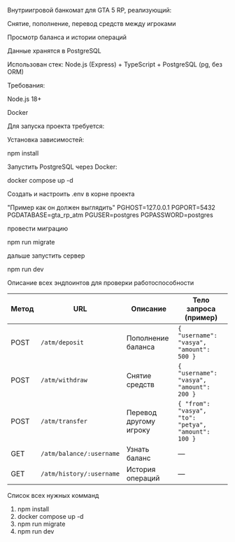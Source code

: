 Внутриигровой банкомат для GTA 5 RP, реализующий:

Снятие, пополнение, перевод средств между игроками

Просмотр баланса и истории операций

Данные хранятся в PostgreSQL

Использован стек: Node.js (Express) + TypeScript + PostgreSQL (pg, без ORM)

Требования:

Node.js 18+

Docker

Для запуска проекта требуется:

Установка зависимостей:

npm install

Запустить PostgreSQL через Docker:

docker compose up -d

Создать и настроить .env в корне проекта

"Пример как он должен выглядить"
PGHOST=127.0.0.1
PGPORT=5432
PGDATABASE=gta_rp_atm
PGUSER=postgres
PGPASSWORD=postgres

провести миграцию 

npm run migrate

дальше запустить сервер 

npm run dev

Описание всех эндпоинтов для проверки работоспособности

| Метод | URL                      | Описание               | Тело запроса (пример)                               |
| ----- | ------------------------ | ---------------------- | --------------------------------------------------- |
| POST  | `/atm/deposit`           | Пополнение баланса     | `{ "username": "vasya", "amount": 500 }`            |
| POST  | `/atm/withdraw`          | Снятие средств         | `{ "username": "vasya", "amount": 200 }`            |
| POST  | `/atm/transfer`          | Перевод другому игроку | `{ "from": "vasya", "to": "petya", "amount": 100 }` |
| GET   | `/atm/balance/:username` | Узнать баланс          | —                                                   |
| GET   | `/atm/history/:username` | История операций       | —                                                   |

Список всех нужных комманд

1. npm install
2. docker compose up -d
3. npm run migrate
4. npm run dev